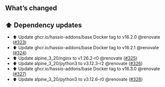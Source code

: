 ## What’s changed

## ⬆️ Dependency updates

- ⬆️ Update ghcr.io/hassio-addons/base Docker tag to v16.2.0 @renovate ([#323](https://github.com/hassio-addons/addon-sqlite-web/pull/323))
- ⬆️ Update ghcr.io/hassio-addons/base Docker tag to v16.2.1 @renovate ([#324](https://github.com/hassio-addons/addon-sqlite-web/pull/324))
- ⬆️ Update alpine_3_20/nginx to v1.26.2-r0 @renovate ([#325](https://github.com/hassio-addons/addon-sqlite-web/pull/325))
- ⬆️ Update alpine_3_20/python3 to v3.12.3-r2 @renovate ([#326](https://github.com/hassio-addons/addon-sqlite-web/pull/326))
- ⬆️ Update ghcr.io/hassio-addons/base Docker tag to v16.3.0 @renovate ([#327](https://github.com/hassio-addons/addon-sqlite-web/pull/327))
- ⬆️ Update alpine_3_20/python3 to v3.12.6-r0 @renovate ([#328](https://github.com/hassio-addons/addon-sqlite-web/pull/328))
